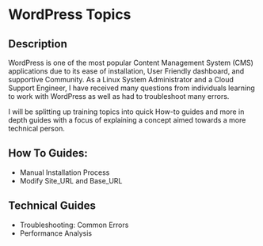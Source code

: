 # WordPress Topics

## Description

WordPress is one of the most popular Content Management System (CMS) applications due to its ease of installation, User Friendly dashboard, and supportive Community. As a Linux System Administrator and a Cloud Support Engineer, I have received many questions from individuals learning to work with WordPress as well as had to troubleshoot many errors.

I will be splitting up training topics into quick How-to guides and more in depth guides with a focus of explaining a concept aimed towards a more technical person.

## How To Guides:
* Manual Installation Process
* Modify Site_URL and Base_URL

## Technical Guides
* Troubleshooting: Common Errors
* Performance Analysis
